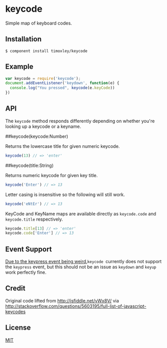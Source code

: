 # keycode

  Simple map of keyboard codes.

## Installation

```
$ component install timoxley/keycode
```

## Example

```js
var keycode = require('keycode');
document.addEventListener('keydown', function(e) {
  console.log("You pressed", keycode(e.keyCode))
})
```

## API

The `keycode` method responds differently depending on whether you're
looking up a keycode or a keyname.

##keycode(keycode:Number)

Returns the lowercase title for given numeric keycode.

```js
keycode(13) // => 'enter'
```

##keycode(title:String)

Returns numeric keycode for given key title.

```js
keycode('Enter') // => 13
```
Letter casing is insensitive so the following will still work.

```js
keycode('eNtEr') // => 13
```

KeyCode and KeyName maps are available directly as `keycode.code` and `keycode.title` respectively.

```js
keycode.title[13] // => 'enter'
keycode.code['Enter'] // => 13
```
## Event Support

[Due to the keypress event being weird](https://github.com/timoxley/keycode/wiki/wtf%3F-keydown,-keyup-vs-keypress),`keycode `currently does not support the `keypress` event, but this should not be an issue as `keydown` and `keyup` work perfectly fine.

## Credit

Original code lifted from http://jsfiddle.net/vWx8V/ via http://stackoverflow.com/questions/5603195/full-list-of-javascript-keycodes

## License

[MIT](http://opensource.org/licenses/mit-license.php)
